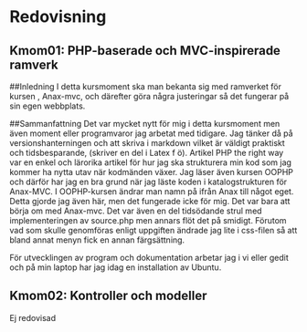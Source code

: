 Redovisning
====================================
 
Kmom01: PHP-baserade och MVC-inspirerade ramverk 
------------------------------------
 
##Inledning
I detta kursmoment ska man bekanta sig med ramverket för kursen , Anax-mvc, och därefter göra några justeringar så det fungerar på sin egen webbplats.  

##Sammanfattning
Det var mycket nytt för mig i detta kursmoment men även moment eller programvaror jag arbetat med tidigare. Jag tänker då på versionshanterningen och att skriva i markdown vilket är väldigt praktiskt och tidsbesparande, (skriver en del i Latex f ö). Artikel PHP the right way var en enkel och lärorika artikel för hur jag ska strukturera min kod som jag kommer ha nytta utav när kodmänden växer. Jag läser även kursen OOPHP och därför har jag en bra grund när jag läste koden i katalogstrukturen för Anax-MVC. I OOPHP-kursen ändrar man namn på ifrån Anax till något eget. Detta gjorde jag även här, men det fungerade icke för mig. Det var bara att börja om med Anax-mvc. Det var även en del tidsödande strul med implementeringen av source.php men annars flöt det på smidigt. Förutom vad som skulle genomföras enligt uppgiften ändrade jag lite i css-filen så att bland annat menyn fick en annan färgsättning. 

För utvecklingen av program och dokumentation arbetar jag i vi eller gedit och på min laptop har jag idag en installation av Ubuntu.  
 
Kmom02: Kontroller och modeller
------------------------------------
 
Ej redovisad

